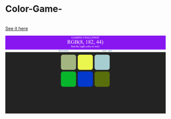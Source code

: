 # Color-Game-

<br> <a href="https://borislavpetrovikj.github.io/Brainster-Labs/">See it here</a>
<br>

<img src="Screenshot (11).png">
